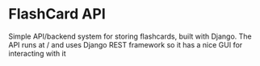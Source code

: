 # FlashCard API
Simple API/backend system for storing flashcards, built with Django. The API runs at / and uses Django REST framework so it has a nice GUI for interacting with it